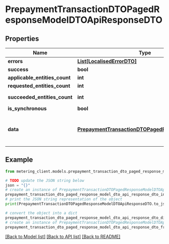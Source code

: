 # PrepaymentTransactionDTOPagedResponseModelDTOApiResponseDTO


## Properties

Name | Type | Description | Notes
------------ | ------------- | ------------- | -------------
**errors** | [**List[LocalisedErrorDTO]**](LocalisedErrorDTO.md) |  | [optional] 
**success** | **bool** |  | [optional] 
**applicable_entities_count** | **int** |  | [optional] 
**requested_entities_count** | **int** |  | [optional] 
**succeeded_entities_count** | **int** |  | [optional] [readonly] 
**is_synchronous** | **bool** |  | [optional] 
**data** | [**PrepaymentTransactionDTOPagedResponseModelDTO**](PrepaymentTransactionDTOPagedResponseModelDTO.md) | The updated entity in case of modifications or creation | [optional] 

## Example

```python
from metering_client.models.prepayment_transaction_dto_paged_response_model_dto_api_response_dto import PrepaymentTransactionDTOPagedResponseModelDTOApiResponseDTO

# TODO update the JSON string below
json = "{}"
# create an instance of PrepaymentTransactionDTOPagedResponseModelDTOApiResponseDTO from a JSON string
prepayment_transaction_dto_paged_response_model_dto_api_response_dto_instance = PrepaymentTransactionDTOPagedResponseModelDTOApiResponseDTO.from_json(json)
# print the JSON string representation of the object
print(PrepaymentTransactionDTOPagedResponseModelDTOApiResponseDTO.to_json())

# convert the object into a dict
prepayment_transaction_dto_paged_response_model_dto_api_response_dto_dict = prepayment_transaction_dto_paged_response_model_dto_api_response_dto_instance.to_dict()
# create an instance of PrepaymentTransactionDTOPagedResponseModelDTOApiResponseDTO from a dict
prepayment_transaction_dto_paged_response_model_dto_api_response_dto_from_dict = PrepaymentTransactionDTOPagedResponseModelDTOApiResponseDTO.from_dict(prepayment_transaction_dto_paged_response_model_dto_api_response_dto_dict)
```
[[Back to Model list]](../README.md#documentation-for-models) [[Back to API list]](../README.md#documentation-for-api-endpoints) [[Back to README]](../README.md)


